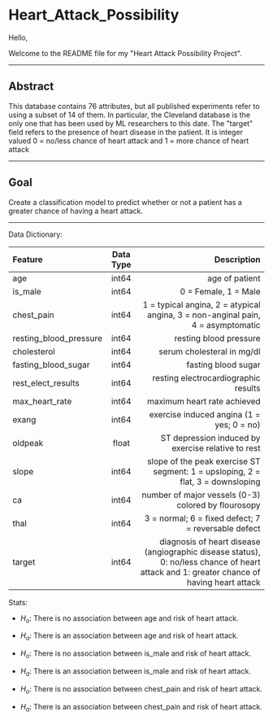 # Heart_Attack_Possibility


Hello,

Welcome to the README file for my "Heart Attack Possibility Project".


___________________________
## Abstract
This database contains 76 attributes, but all published experiments refer to using a subset of 14 of them. In particular, the Cleveland database is the only one that has been used by ML researchers to this date. The "target" field refers to the presence of heart disease in the patient. It is integer valued 0 = no/less chance of heart attack and 1 = more chance of heart attack


____________________________
## Goal
Create a classification model to predict whether or not a patient has a greater chance of having a heart attack.



____________________________

Data Dictionary:


|   Feature      |  Data Type   | Description    |
| :------------- | :----------: | -----------: |
| age | int64 | age of patient|
| is_male | int64 | 0 = Female, 1 = Male |
| chest_pain | int64 | 1 = typical angina, 2 = atypical angina, 3 = non-anginal pain, 4 = asymptomatic | 
| resting_blood_pressure | int64 | resting blood pressure |
| cholesterol | int64 | serum cholesteral in mg/dl |
| fasting_blood_sugar | int64 | fasting blood sugar |
| rest_elect_results | int64 | resting electrocardiographic results |
| max_heart_rate | int64 | maximum heart rate achieved |
| exang | int64 | exercise induced angina (1 = yes; 0 = no) |
| oldpeak | float | ST depression induced by exercise relative to rest |
| slope | int64 | slope of the peak exercise ST segment: 1 = upsloping, 2 = flat, 3 = downsloping |
| ca | int64 | number of major vessels (0-3) colored by flourosopy |
| thal | int64 | 3 = normal; 6 = fixed defect; 7 = reversable defect |
| target | int64 | diagnosis of heart disease (angiographic disease status), 0: no/less chance of heart attack and 1: greater chance of having heart attack |




Stats:

- $H_o$: There is no association between age and risk of heart attack.
- $H_a$: There is an association between age and risk of heart attack.



- $H_o$: There is no association between is_male and risk of heart attack.
- $H_a$: There is an association between is_male and risk of heart attack.


- $H_o$: There is no association between chest_pain and risk of heart attack.
- $H_a$: There is an association between chest_pain and risk of heart attack.